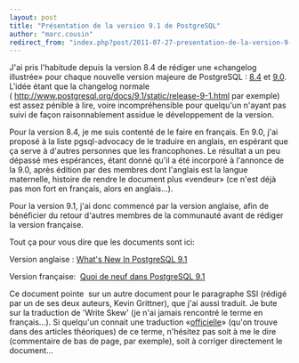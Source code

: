 ```yaml
---
layout: post
title: "Présentation de la version 9.1 de PostgreSQL"
author: "marc.cousin"
redirect_from: "index.php?post/2011-07-27-presentation-de-la-version-9-1-de-postgresql2 "
---
```





<!--more-->


<p>J'ai pris l'habitude depuis la version 8.4 de rédiger une «changelog illustrée» pour chaque nouvelle version majeure de PostgreSQL : <a href="http://blog.postgresql.fr/index.php?post/2009/04/28/Nouveaut%C3%A9s-PostgreSQL-8.4">8.4</a> et <a href="http://blog.postgresql.fr/index.php?post/2010/06/16/Pr%C3%A9sentation-de-la-version-9.0-de-PostgreSQL2">9.0</a>. L'idée étant que la changelog normale (&nbsp;<a href="http://www.postgresql.org/docs/9.1/static/release-9-1.html">http://www.postgresql.org/docs/9.1/static/release-9-1.html</a>&nbsp;par exemple) est assez pénible à lire, voire incompréhensible pour quelqu'un n'ayant pas suivi de façon raisonnablement assidue le développement de la version.</p>

<p>Pour la version 8.4, je me suis contenté de le faire en français. En 9.0, j'ai proposé à la liste pgsql-advocacy de le traduire en anglais, en espérant que ça serve à d'autres personnes que les francophones. Le résultat a un peu dépassé mes espérances, étant donné qu'il a été incorporé à l'annonce de la 9.0, après édition par des membres dont l'anglais est la langue maternelle, histoire de rendre le document plus «vendeur» (ce n'est déjà pas mon fort en français, alors en anglais…).</p>

<p>Pour la version 9.1, j'ai donc commencé par la version anglaise, afin de bénéficier du retour d'autres membres de la communauté avant de rédiger la version française.</p>

<p>Tout ça pour vous dire que les documents sont ici:</p>

<p>Version anglaise :&nbsp;<a href="http://wiki.postgresql.org/wiki/What's_new_in_PostgreSQL_9.1">What's New In PostgreSQL 9.1</a></p>

<p>Version française:&nbsp;&nbsp;<a href="http://wiki.postgresql.org/wiki/What's_new_in_PostgreSQL_9.1/fr">Quoi de neuf dans PostgreSQL 9.1</a></p>

<p>Ce document pointe &nbsp;sur un autre document pour le paragraphe SSI (rédigé par un de ses deux auteurs, Kevin Grittner), que j'ai aussi traduit. Je bute sur la traduction de 'Write Skew' (je n'ai jamais rencontré le terme en français…). Si quelqu'un connait une traduction «<ins>officielle</ins>» (qu'on trouve dans des articles théoriques) de ce terme, n'hésitez pas soit à me le dire (commentaire de bas de page, par exemple), soit à corriger directement le document…</p>